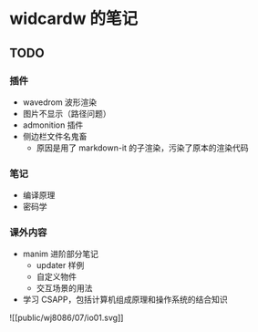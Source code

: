 # widcardw 的笔记

## TODO

### 插件

- wavedrom 波形渲染
- 图片不显示（路径问题）
- admonition 插件
- 侧边栏文件名鬼畜
	- 原因是用了 markdown-it 的子渲染，污染了原本的渲染代码

### 笔记

- 编译原理
- 密码学

### 课外内容

- manim 进阶部分笔记
	- updater 样例
	- 自定义物件
	- 交互场景的用法
- 学习 CSAPP，包括计算机组成原理和操作系统的结合知识


![[public/wj8086/07/io01.svg]]
